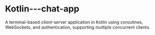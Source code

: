# Kotlin---chat-app
A terminal-based client-server application in Kotlin using coroutines, WebSockets, and authentication, supporting multiple concurrent clients.
